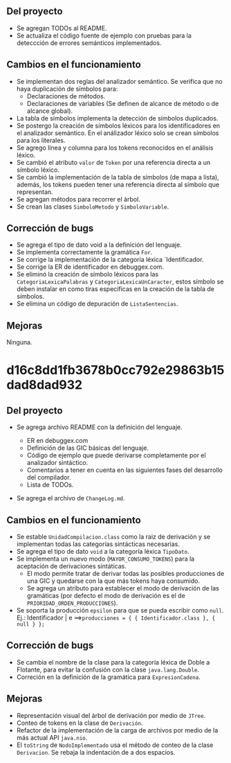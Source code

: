 Del proyecto
------------

* Se agregan TODOs al README.
* Se actualiza el código fuente de ejemplo con pruebas para la deteccción de errores semánticos implementados.


Cambios en el funcionamiento
----------------------------

* Se implementan dos reglas del analizador semántico. Se verifica que no haya duplicación de símbolos para:
  * Declaraciones de métodos.
  * Declaraciones de variables (Se definen de alcance de método o de alcance global).
* La tabla de símbolos implementa la detección de símbolos duplicados.
* Se postergo la creación de símbolos léxicos para los identificadores en el analizador semántico. En el análizador léxico solo se crean símbolos para los literales.
* Se agrego línea y columna para los tokens reconocidos en el análisis léxico.
* Se cambió el atributo `valor` de `Token` por una referencia directa a un símbolo léxico.
* Se cambió la implementación de la tabla de símbolos (de mapa a lista), además, los tokens pueden tener una referencia directa al símbolo que representan.
* Se agregan métodos para recorrer el árbol.
* Se crean las clases `SimboloMetodo` y `SimboloVariable`.

Corrección de bugs
------------------

* Se agrega el tipo de dato void a la definición del lenguaje.
* Se implementa correctamente la gramática `For`.
* Se corrige la implementación de la categoría léxica `Identificador.
* Se corrige la ER de identificador en debuggex.com.
* Se eliminó la creación de símbolo léxicos para las `CategoriaLexicaPalabras` y `CategoriaLexicaUnCaracter`, estos símbolo se deben instalar en como tiras específicas en la creación de la tabla de símbolos.
* Se elimina un código de depuración de `ListaSentencias`.

Mejoras
-------

Ninguna.

d16c8dd1fb3678b0cc792e29863b15dad8dad932
========================================

Del proyecto
------------

* Se agrega archivo README con la definición del lenguaje.
  * ER en debuggex.com
  * Definición de las GIC básicas del lenguaje.
  * Código de ejemplo que puede derivarse completamente por el analizador sintáctico.
  * Comentarios a tener en cuenta en las siguientes fases del desarrollo del compilador.
  * Lista de TODOs.

* Se agrega el archivo de `ChangeLog.md`.

Cambios en el funcionamiento
----------------------------

* Se estable `UnidadCompilacion.class` como la raiz de derivación y se implementan todas las categorías sintácticas necesarias.
* Se agrega el tipo de dato `void` a la categoría léxica `TipoDato`.
* Se implementa un nuevo modo (`MAYOR_CONSUMO_TOKENS`) para la aceptación de derivaciones sintáticas.
  * El modo permite tratar de derivar todas las posibles producciones de una GIC y quedarse con la
  que más tokens haya consumido.
  * Se agrega un atributo para establecer el modo de derivación de las gramáticas (por defecto el 
  modo de derivación es el de `PRIORIDAD_ORDEN_PRODUCCIONES`).
* Se soporta la producción `epsilon` para que se pueda escribir como `null`.
Ej.: Identificador | e ==>`producciones = { { Identificador.class }, { null } };`

Corrección de bugs
------------------

* Se cambia el nombre de la clase para la categoría léxica de Doble a Flotante, para evitar
la confusión con la clase `java.lang.Double`.
* Correción en la definición de la gramática para `ExpresionCadena`.

Mejoras
-------

* Representación visual del árbol de derivación por medio de `JTree`.
* Conteo de tokens en la clase de `Derivación`.
* Refactor de la implementación de la carga de archivos por medio de la más actual API `java.nio`.
* El `toString` de `NodoImplementado` usa el método de conteo de la clase `Derivacion`. Se rebaja
la indentación de a dos espacios.